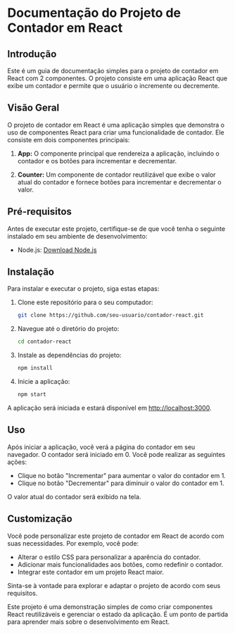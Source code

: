 # Documentação do Projeto de Contador em React

## Introdução
Este é um guia de documentação simples para o projeto de contador em React com 2 componentes. O projeto consiste em uma aplicação React que exibe um contador e permite que o usuário o incremente ou decremente.

## Visão Geral
O projeto de contador em React é uma aplicação simples que demonstra o uso de componentes React para criar uma funcionalidade de contador. Ele consiste em dois componentes principais:

1. **App:** O componente principal que rendereiza a aplicação, incluindo o contador e os botões para incrementar e decrementar.

2. **Counter:** Um componente de contador reutilizável que exibe o valor atual do contador e fornece botões para incrementar e decrementar o valor.

## Pré-requisitos
Antes de executar este projeto, certifique-se de que você tenha o seguinte instalado em seu ambiente de desenvolvimento:

- Node.js: [Download Node.js](https://nodejs.org/)

## Instalação
Para instalar e executar o projeto, siga estas etapas:

1. Clone este repositório para o seu computador:

   ```bash
   git clone https://github.com/seu-usuario/contador-react.git
   ```

2. Navegue até o diretório do projeto:

   ```bash
   cd contador-react
   ```

3. Instale as dependências do projeto:

   ```bash
   npm install
   ```

4. Inicie a aplicação:

   ```bash
   npm start
   ```

A aplicação será iniciada e estará disponível em [http://localhost:3000](http://localhost:3000).

## Uso
Após iniciar a aplicação, você verá a página do contador em seu navegador. O contador será iniciado em 0. Você pode realizar as seguintes ações:

- Clique no botão "Incrementar" para aumentar o valor do contador em 1.
- Clique no botão "Decrementar" para diminuir o valor do contador em 1.

O valor atual do contador será exibido na tela.

## Customização
Você pode personalizar este projeto de contador em React de acordo com suas necessidades. Por exemplo, você pode:

- Alterar o estilo CSS para personalizar a aparência do contador.
- Adicionar mais funcionalidades aos botões, como redefinir o contador.
- Integrar este contador em um projeto React maior.

Sinta-se à vontade para explorar e adaptar o projeto de acordo com seus requisitos.

Este projeto é uma demonstração simples de como criar componentes React reutilizáveis e gerenciar o estado da aplicação. É um ponto de partida para aprender mais sobre o desenvolvimento em React.
